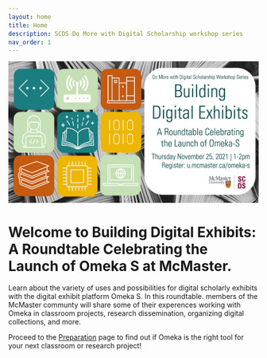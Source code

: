 ```yaml
---
layout: home
title: Home
description: SCDS Do More with Digital Scholarship workshop series
nav_order: 1
---
```


<img src="assets/img/OmekaSPoster.jpg" alt="Workshop Title Slide" width="720">

# Welcome to Building Digital Exhibits: A Roundtable Celebrating the Launch of Omeka S at McMaster. 

Learn about the variety of uses and possibilities for digital scholarly exhibits with the digital exhibit platform Omeka S. In this roundtable. members of the McMaster communty will share some of their experences working with Omeka in classroom projects, research dissemination, organizing digital collections, and more.

Proceed to the [Preparation](preparation) page to find out if Omeka is the right tool for your next classroom or research project! 


